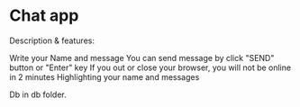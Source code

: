 # Chat app

Description & features:

Write your Name and message
You can send message by click "SEND" button or "Enter" key
If you out or close your browser, you will not be online in 2 minutes
Highlighting your name and messages

Db in db folder.
